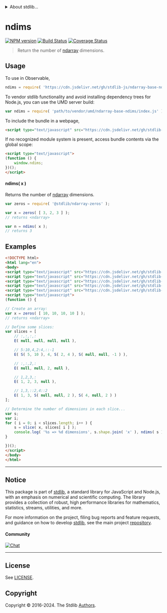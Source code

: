 <!--

@license Apache-2.0

Copyright (c) 2023 The Stdlib Authors.

Licensed under the Apache License, Version 2.0 (the "License");
you may not use this file except in compliance with the License.
You may obtain a copy of the License at

   http://www.apache.org/licenses/LICENSE-2.0

Unless required by applicable law or agreed to in writing, software
distributed under the License is distributed on an "AS IS" BASIS,
WITHOUT WARRANTIES OR CONDITIONS OF ANY KIND, either express or implied.
See the License for the specific language governing permissions and
limitations under the License.

-->


<details>
  <summary>
    About stdlib...
  </summary>
  <p>We believe in a future in which the web is a preferred environment for numerical computation. To help realize this future, we've built stdlib. stdlib is a standard library, with an emphasis on numerical and scientific computation, written in JavaScript (and C) for execution in browsers and in Node.js.</p>
  <p>The library is fully decomposable, being architected in such a way that you can swap out and mix and match APIs and functionality to cater to your exact preferences and use cases.</p>
  <p>When you use stdlib, you can be absolutely certain that you are using the most thorough, rigorous, well-written, studied, documented, tested, measured, and high-quality code out there.</p>
  <p>To join us in bringing numerical computing to the web, get started by checking us out on <a href="https://github.com/stdlib-js/stdlib">GitHub</a>, and please consider <a href="https://opencollective.com/stdlib">financially supporting stdlib</a>. We greatly appreciate your continued support!</p>
</details>

# ndims

[![NPM version][npm-image]][npm-url] [![Build Status][test-image]][test-url] [![Coverage Status][coverage-image]][coverage-url] <!-- [![dependencies][dependencies-image]][dependencies-url] -->

> Return the number of [ndarray][@stdlib/ndarray/base/ctor] dimensions.

<!-- Section to include introductory text. Make sure to keep an empty line after the intro `section` element and another before the `/section` close. -->

<section class="intro">

</section>

<!-- /.intro -->

<!-- Package usage documentation. -->



<section class="usage">

## Usage

To use in Observable,

```javascript
ndims = require( 'https://cdn.jsdelivr.net/gh/stdlib-js/ndarray-base-ndims@umd/browser.js' )
```

To vendor stdlib functionality and avoid installing dependency trees for Node.js, you can use the UMD server build:

```javascript
var ndims = require( 'path/to/vendor/umd/ndarray-base-ndims/index.js' )
```

To include the bundle in a webpage,

```html
<script type="text/javascript" src="https://cdn.jsdelivr.net/gh/stdlib-js/ndarray-base-ndims@umd/browser.js"></script>
```

If no recognized module system is present, access bundle contents via the global scope:

```html
<script type="text/javascript">
(function () {
    window.ndims;
})();
</script>
```

#### ndims( x )

Returns the number of [ndarray][@stdlib/ndarray/base/ctor] dimensions.

```javascript
var zeros = require( '@stdlib/ndarray-zeros' );

var x = zeros( [ 3, 2, 3 ] );
// returns <ndarray>

var n = ndims( x );
// returns 3
```

</section>

<!-- /.usage -->

<!-- Package usage notes. Make sure to keep an empty line after the `section` element and another before the `/section` close. -->

<section class="notes">

</section>

<!-- /.notes -->

<!-- Package usage examples. -->

<section class="examples">

## Examples

<!-- eslint no-undef: "error" -->

<!-- eslint-disable new-cap -->

```html
<!DOCTYPE html>
<html lang="en">
<body>
<script type="text/javascript" src="https://cdn.jsdelivr.net/gh/stdlib-js/ndarray-zeros@umd/browser.js"></script>
<script type="text/javascript" src="https://cdn.jsdelivr.net/gh/stdlib-js/ndarray-slice@umd/browser.js"></script>
<script type="text/javascript" src="https://cdn.jsdelivr.net/gh/stdlib-js/slice-multi@umd/browser.js"></script>
<script type="text/javascript" src="https://cdn.jsdelivr.net/gh/stdlib-js/slice-ctor@umd/browser.js"></script>
<script type="text/javascript" src="https://cdn.jsdelivr.net/gh/stdlib-js/ndarray-base-ndims@umd/browser.js"></script>
<script type="text/javascript">
(function () {

// Create an array:
var x = zeros( [ 10, 10, 10, 10 ] );
// returns <ndarray>

// Define some slices:
var slices = [
    // :,:,:,:
    E( null, null, null, null ),

    // 5:10,4,2:4,::-1
    E( S( 5, 10 ), 4, S( 2, 4 ), S( null, null, -1 ) ),

    // :,:,2,:
    E( null, null, 2, null ),

    // 1,2,3,:
    E( 1, 2, 3, null ),

    // 1,3,::2,4::2
    E( 1, 3, S( null, null, 2 ), S( 4, null, 2 ) )
];

// Determine the number of dimensions in each slice...
var s;
var i;
for ( i = 0; i < slices.length; i++ ) {
    s = slice( x, slices[ i ] );
    console.log( '%s => %d dimensions', s.shape.join( 'x' ), ndims( s ) );
}

})();
</script>
</body>
</html>
```

</section>

<!-- /.examples -->

<!-- Section to include cited references. If references are included, add a horizontal rule *before* the section. Make sure to keep an empty line after the `section` element and another before the `/section` close. -->

<section class="references">

</section>

<!-- /.references -->

<!-- Section for related `stdlib` packages. Do not manually edit this section, as it is automatically populated. -->

<section class="related">

</section>

<!-- /.related -->

<!-- Section for all links. Make sure to keep an empty line after the `section` element and another before the `/section` close. -->


<section class="main-repo" >

* * *

## Notice

This package is part of [stdlib][stdlib], a standard library for JavaScript and Node.js, with an emphasis on numerical and scientific computing. The library provides a collection of robust, high performance libraries for mathematics, statistics, streams, utilities, and more.

For more information on the project, filing bug reports and feature requests, and guidance on how to develop [stdlib][stdlib], see the main project [repository][stdlib].

#### Community

[![Chat][chat-image]][chat-url]

---

## License

See [LICENSE][stdlib-license].


## Copyright

Copyright &copy; 2016-2024. The Stdlib [Authors][stdlib-authors].

</section>

<!-- /.stdlib -->

<!-- Section for all links. Make sure to keep an empty line after the `section` element and another before the `/section` close. -->

<section class="links">

[npm-image]: http://img.shields.io/npm/v/@stdlib/ndarray-base-ndims.svg
[npm-url]: https://npmjs.org/package/@stdlib/ndarray-base-ndims

[test-image]: https://github.com/stdlib-js/ndarray-base-ndims/actions/workflows/test.yml/badge.svg?branch=v0.2.0
[test-url]: https://github.com/stdlib-js/ndarray-base-ndims/actions/workflows/test.yml?query=branch:v0.2.0

[coverage-image]: https://img.shields.io/codecov/c/github/stdlib-js/ndarray-base-ndims/main.svg
[coverage-url]: https://codecov.io/github/stdlib-js/ndarray-base-ndims?branch=main

<!--

[dependencies-image]: https://img.shields.io/david/stdlib-js/ndarray-base-ndims.svg
[dependencies-url]: https://david-dm.org/stdlib-js/ndarray-base-ndims/main

-->

[chat-image]: https://img.shields.io/gitter/room/stdlib-js/stdlib.svg
[chat-url]: https://app.gitter.im/#/room/#stdlib-js_stdlib:gitter.im

[stdlib]: https://github.com/stdlib-js/stdlib

[stdlib-authors]: https://github.com/stdlib-js/stdlib/graphs/contributors

[umd]: https://github.com/umdjs/umd
[es-module]: https://developer.mozilla.org/en-US/docs/Web/JavaScript/Guide/Modules

[deno-url]: https://github.com/stdlib-js/ndarray-base-ndims/tree/deno
[deno-readme]: https://github.com/stdlib-js/ndarray-base-ndims/blob/deno/README.md
[umd-url]: https://github.com/stdlib-js/ndarray-base-ndims/tree/umd
[umd-readme]: https://github.com/stdlib-js/ndarray-base-ndims/blob/umd/README.md
[esm-url]: https://github.com/stdlib-js/ndarray-base-ndims/tree/esm
[esm-readme]: https://github.com/stdlib-js/ndarray-base-ndims/blob/esm/README.md
[branches-url]: https://github.com/stdlib-js/ndarray-base-ndims/blob/main/branches.md

[stdlib-license]: https://raw.githubusercontent.com/stdlib-js/ndarray-base-ndims/main/LICENSE

[@stdlib/ndarray/base/ctor]: https://github.com/stdlib-js/ndarray-base-ctor/tree/umd

</section>

<!-- /.links -->
